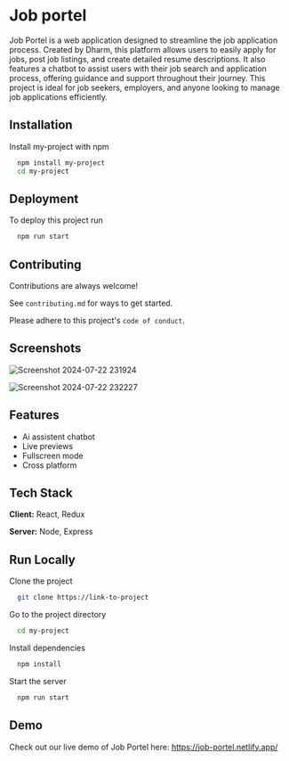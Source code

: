 
# Job portel

Job Portel is a web application designed to streamline the job application process. Created by Dharm, this platform allows users to easily apply for jobs, post job listings, and create detailed resume descriptions. It also features a chatbot to assist users with their job search and application process, offering guidance and support throughout their journey. This project is ideal for job seekers, employers, and anyone looking to manage job applications efficiently.









## Installation

Install my-project with npm

```bash
  npm install my-project
  cd my-project
```
    
## Deployment

To deploy this project run

```bash
  npm run start
```


## Contributing

Contributions are always welcome!

See `contributing.md` for ways to get started.

Please adhere to this project's `code of conduct`.


## Screenshots

![Screenshot 2024-07-22 231924](https://github.com/user-attachments/assets/52c1e190-50fe-4124-b9d5-c2949497e3a9)

![Screenshot 2024-07-22 232227](https://github.com/user-attachments/assets/dbc92901-725d-4b67-84b0-a32a0f7394f8)
## Features

- Ai assistent chatbot
- Live previews
- Fullscreen mode
- Cross platform


## Tech Stack

**Client:** React, Redux

**Server:** Node, Express


## Run Locally

Clone the project

```bash
  git clone https://link-to-project
```

Go to the project directory

```bash
  cd my-project
```

Install dependencies

```bash
  npm install
```

Start the server

```bash
  npm run start
```


## Demo


Check out our live demo of Job Portel here: https://job-portel.netlify.app/

